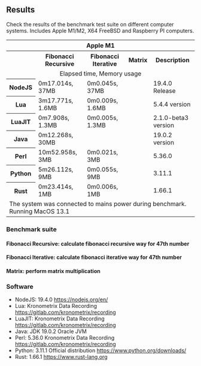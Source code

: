 ## Results

Check the results of the benchmark test suite on different computer systems. Includes Apple M1/M2, X64 FreeBSD and Raspberry PI computers. 

<table>
  <tr> 
    <th colspan="5">Apple M1</th> 
  </tr> 
  <tr>
    <th></td>
    <th>Fibonacci Recursive</th>
    <th>Fibonacci Iterative</th>
    <th>Matrix</th>
    <th>Description</th>
  </tr>
  <tr>
    <td align="center"; colspan="5">Elapsed time, Memory usage</td>
  </tr>
  
  <tr> 
    <th>NodeJS</th> 
    <td>0m17.014s, 37MB</td> 
    <td>0m0.045s, 37MB</td> 
    <td></td>
    <td>19.4.0 Release</td>
  </tr> 
  
  <tr> 
    <th>Lua</th> 
    <td>3m17.771s, 1.6MB</td> 
    <td>0m0.009s, 1.6MB</td> 
    <td></td>
    <td>5.4.4 version</td>
  </tr>

  <tr> 
    <th>LuaJIT</th> 
    <td>0m7.908s, 1.3MB</td> 
    <td>0m0.005s, 1.3MB</td> 
    <td></td>
    <td>2.1.0-beta3 version</td>
  </tr>

  <tr> 
    <th>Java</th> 
    <td>0m12.268s, 30MB</td> 
    <td></td> 
    <td></td>
    <td>19.0.2 version</td>
  </tr>

  <tr> 
    <th>Perl</th> 
    <td>10m52.958s, 3MB</td> 
    <td>0m0.021s, 3MB</td> 
    <td></td>
    <td>5.36.0</td>
  </tr>

  <tr> 
    <th>Python</th> 
    <td>5m26.112s, 9MB</td> 
    <td>0m0.055s, 9MB</td> 
    <td></td>
    <td>3.11.1</td>
  </tr> 

  <tr> 
    <th>Rust</th> 
    <td>0m23.414s, 1MB</td> 
    <td>0m0.006s, 1MB</td> 
    <td></td>
    <td>1.66.1</td>
  </tr> 

  <tr>
    <td align="left"; colspan="5">The system was connected to mains power during benchmark. Running MacOS 13.1</td>
  </tr>


</table>


### Benchmark suite
#### Fibonacci Recursive: calculate fibonacci recursive way for 47th number
#### Fibonacci Iterative: calculate fibonacci iterative way for 47th number
#### Matrix: perform matrix multiplication

### Software
- NodeJS: 19.4.0 https://nodejs.org/en/
- Lua: Kronometrix Data Recording https://gitlab.com/kronometrix/recording
- LuaJIT: Kronometrix Data Recording https://gitlab.com/kronometrix/recording
- Java: JDK 19.0.2 Oracle JVM
- Perl: 5.36.0 Kronometrix Data Recording https://gitlab.com/kronometrix/recording
- Python: 3.11.1 Official distribution https://www.python.org/downloads/
- Rust: 1.66.1 https://www.rust-lang.org

